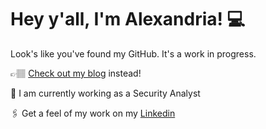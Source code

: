 <h1>  Hey y'all, I'm Alexandria! 💻</h1>
 
Look's like you've found my GitHub. It's a work in progress.

👉🏽 [Check out my blog](https://alexandriastech.tumblr.com/) instead! 

💼 I am currently working as a Security Analyst

🖇️ Get a feel of my work on my [Linkedin](https://www.linkedin.com/in/alexandriapigram/)


